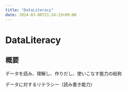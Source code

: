 ```yaml
---
title: "DataLiteracy"
date: 2024-03-06T21:24:23+09:00
---
```


# DataLiteracy

## 概要

データを読み、理解し、作りだし、使いこなす能力の総称

データに対するリテラシー（読み書き能力）